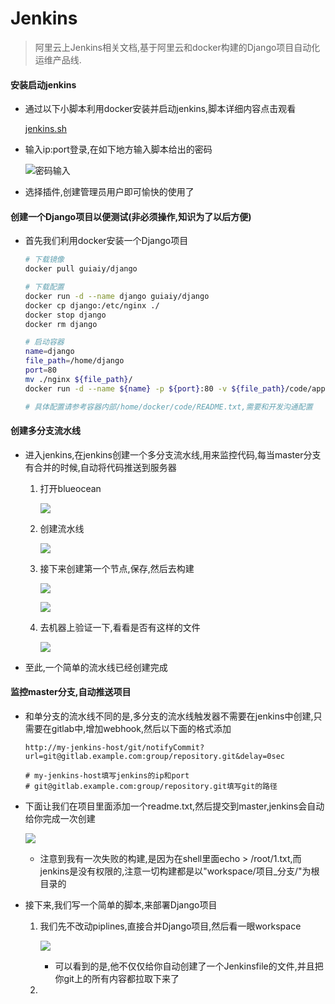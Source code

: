 # Jenkins

> 阿里云上Jenkins相关文档,基于阿里云和docker构建的Django项目自动化运维产品线.

#### 安装启动jenkins

- 通过以下小脚本利用docker安装并启动jenkins,脚本详细内容点击观看

  [jenkins.sh](https://github.com/erdongmuxin/Jenkins/blob/master/jenkins.sh)
  
- 输入ip:port登录,在如下地方输入脚本给出的密码

  ![密码输入](https://erdongmuxin.oss-cn-shenzhen.aliyuncs.com/小书匠/1558421090244.png)

- 选择插件,创建管理员用户即可愉快的使用了

#### 创建一个Django项目以便测试(非必须操作,知识为了以后方便)

- 首先我们利用docker安装一个Django项目

  ```bash
  # 下载镜像
  docker pull guiaiy/django
  
  # 下载配置
  docker run -d --name django guiaiy/django
  docker cp django:/etc/nginx ./
  docker stop django
  docker rm django
  
  # 启动容器
  name=django
  file_path=/home/django
  port=80
  mv ./nginx ${file_path}/
  docker run -d --name ${name} -p ${port}:80 -v ${file_path}/code/app:/home/docker/code/app -v ${file_path}/nginx:/etc/nginx guiaiy/django
  
  # 具体配置请参考容器内部/home/docker/code/README.txt,需要和开发沟通配置
  ```

#### 创建多分支流水线

- 进入jenkins,在jenkins创建一个多分支流水线,用来监控代码,每当master分支有合并的时候,自动将代码推送到服务器

  1. 打开blueocean

     ![](https://erdongmuxin.oss-cn-shenzhen.aliyuncs.com/小书匠/1558429721786.png)

  2. 创建流水线

     ![](D:\Images\jenkins\创建流水线.png)

  3. 接下来创建第一个节点,保存,然后去构建

     ![](https://erdongmuxin.oss-cn-shenzhen.aliyuncs.com/小书匠/1558429757941.png)

     ![](https://erdongmuxin.oss-cn-shenzhen.aliyuncs.com/小书匠/1558429752622.png)

  4. 去机器上验证一下,看看是否有这样的文件

     ![](https://erdongmuxin.oss-cn-shenzhen.aliyuncs.com/小书匠/1558429761895.png)

- 至此,一个简单的流水线已经创建完成

#### 监控master分支,自动推送项目

- 和单分支的流水线不同的是,多分支的流水线触发器不需要在jenkins中创建,只需要在gitlab中,增加webhook,然后以下面的格式添加

  ```
  http://my-jenkins-host/git/notifyCommit?url=git@gitlab.example.com:group/repository.git&delay=0sec
  
  # my-jenkins-host填写jenkins的ip和port
  # git@gitlab.example.com:group/repository.git填写git的路径
  ```

- 下面让我们在项目里面添加一个readme.txt,然后提交到master,jenkins会自动给你完成一次创建

  ![](https://erdongmuxin.oss-cn-shenzhen.aliyuncs.com/小书匠/1558429769379.png)

  - 注意到我有一次失败的构建,是因为在shell里面echo > /root/1.txt,而jenkins是没有权限的,注意一切构建都是以"workspace/项目_分支/"为根目录的
  
- 接下来,我们写一个简单的脚本,来部署Django项目

  1. 我们先不改动piplines,直接合并Django项目,然后看一眼workspace

     ![](D:\Images\jenkins\workspace.png)

     - 可以看到的是,他不仅仅给你自动创建了一个Jenkinsfile的文件,并且把你git上的所有内容都拉取下来了

  2. 
